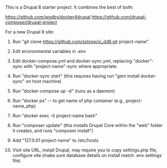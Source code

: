 This is a Drupal 8 starter project. It combines the best of both:

https://github.com/wodby/docker4drupal
https://github.com/drupal-composer/drupal-project


For a new Drupal 8 site:

1. Run "git clone https://github.com/sstose/oi_dd8.git project-name"

2. Edit environmental variables in .env

3. Edit docker-compose.yml and docker-sync.yml, replacing "docker"-sync with "project-name"-sync where appropriate

4. Run "docker-sync start" (this requires having run "gem install docker-sync" on host machine)

5. Run "docker-compose up -d" (runs as a daemon)

6. Run "docker ps" -- to get name of php container (e.g., project-name_php)

7. Run "docker exec -ti project-name bash"

8. Run "composer update" (this installs Drupal Core within the "web" folder it creates, and runs "composer install")

9. Add "127.0.01 project-name" to /etc/hosts

10. Visit site URL, install Drupal, may require you to copy settings.php file, configure site (make sure database details on install match .env settings file)